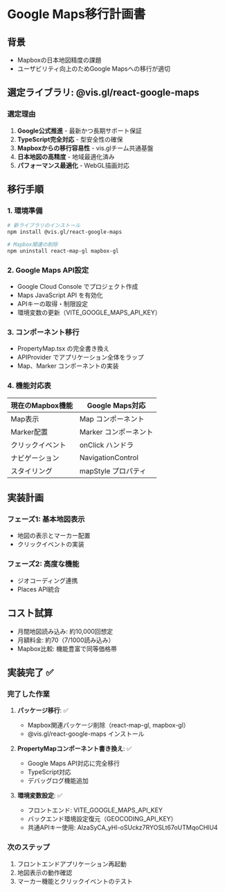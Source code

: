 # Google Maps移行計画書

## 背景
- Mapboxの日本地図精度の課題
- ユーザビリティ向上のためGoogle Mapsへの移行が適切

## 選定ライブラリ: @vis.gl/react-google-maps

### 選定理由
1. **Google公式推進** - 最新かつ長期サポート保証
2. **TypeScript完全対応** - 型安全性の確保
3. **Mapboxからの移行容易性** - vis.glチーム共通基盤
4. **日本地図の高精度** - 地域最適化済み
5. **パフォーマンス最適化** - WebGL描画対応

## 移行手順

### 1. 環境準備
```bash
# 新ライブラリのインストール
npm install @vis.gl/react-google-maps

# Mapbox関連の削除
npm uninstall react-map-gl mapbox-gl
```

### 2. Google Maps API設定
- Google Cloud Console でプロジェクト作成
- Maps JavaScript API を有効化
- APIキーの取得・制限設定
- 環境変数の更新（VITE_GOOGLE_MAPS_API_KEY）

### 3. コンポーネント移行
- PropertyMap.tsx の完全書き換え
- APIProvider でアプリケーション全体をラップ
- Map、Marker コンポーネントの実装

### 4. 機能対応表
| 現在のMapbox機能 | Google Maps対応 |
|-----------------|----------------|
| Map表示 | Map コンポーネント |
| Marker配置 | Marker コンポーネント |
| クリックイベント | onClick ハンドラ |
| ナビゲーション | NavigationControl |
| スタイリング | mapStyle プロパティ |

## 実装計画

### フェーズ1: 基本地図表示
- 地図の表示とマーカー配置
- クリックイベントの実装

### フェーズ2: 高度な機能
- ジオコーディング連携
- Places API統合

## コスト試算
- 月間地図読み込み: 約10,000回想定
- 月額料金: 約$70（$7/1000読み込み）
- Mapbox比較: 機能豊富で同等価格帯

## 実装完了 ✅

### 完了した作業
1. **パッケージ移行**: ✅
   - Mapbox関連パッケージ削除（react-map-gl, mapbox-gl）
   - @vis.gl/react-google-maps インストール

2. **PropertyMapコンポーネント書き換え**: ✅
   - Google Maps API対応に完全移行
   - TypeScript対応
   - デバッグログ機能追加

3. **環境変数設定**: ✅
   - フロントエンド: VITE_GOOGLE_MAPS_API_KEY
   - バックエンド環境設定復元（GEOCODING_API_KEY）
   - 共通APIキー使用: AIzaSyCA_yHl-oSUckz7RYOSLt67oUTMqoCHlU4

### 次のステップ
1. フロントエンドアプリケーション再起動
2. 地図表示の動作確認
3. マーカー機能とクリックイベントのテスト